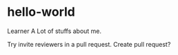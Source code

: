 # hello-world
Learner
A Lot of stuffs about me.

Try invite reviewers in a pull request.
Create pull request?

